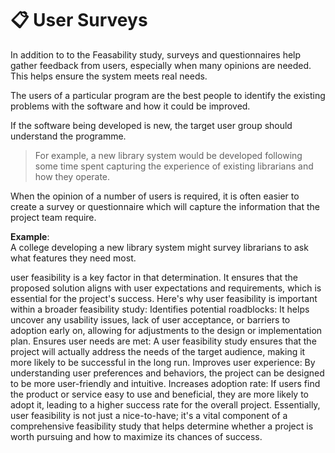# 📋 User Surveys

In addition to to the Feasability study, surveys and questionnaires help gather feedback from users, especially when many opinions are needed. This helps ensure the system meets real needs.

The users of a particular program are the best people to identify the existing problems with the software and how it could be improved.

If the software being developed is new, the target user group should understand the programme. 

> For example, a new library system would be developed following some time spent capturing the experience of existing librarians and how they operate.

When the opinion of a number of users is required, it is often easier to create a survey or questionnaire which will capture the information that the project team require.

**Example**:  
A college developing a new library system might survey librarians to ask what features they need most.

user feasibility is a key factor in that determination. It ensures that the proposed solution aligns with user expectations and requirements, which is essential for the project's success. 
Here's why user feasibility is important within a broader feasibility study: 
Identifies potential roadblocks:
It helps uncover any usability issues, lack of user acceptance, or barriers to adoption early on, allowing for adjustments to the design or implementation plan.
Ensures user needs are met:
A user feasibility study ensures that the project will actually address the needs of the target audience, making it more likely to be successful in the long run.
Improves user experience:
By understanding user preferences and behaviors, the project can be designed to be more user-friendly and intuitive.
Increases adoption rate:
If users find the product or service easy to use and beneficial, they are more likely to adopt it, leading to a higher success rate for the overall project.
Essentially, user feasibility is not just a nice-to-have; it's a vital component of a comprehensive feasibility study that helps determine whether a project is worth pursuing and how to maximize its chances of success. 
